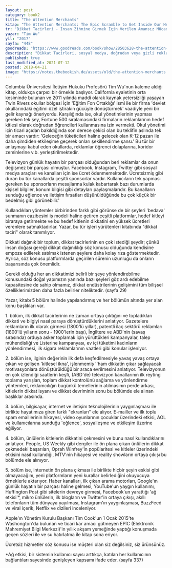 ```yaml
---
layout: post  
category: book2  
title: "The Attention Merchants"  
kitap: "The Attention Merchants: The Epic Scramble to Get Inside Our Heads"  
tr: "Dikkat Tacirleri - İnsan Zihnine Girmek İçin Verilen Amansız Mücadele"  
yazar: "Tim Wu"  
yil: "2017"  
sayfa: "448"  
goodreads: "https://www.goodreads.com/book/show/28503628-the-attention-merchants"
description: "Dikkat Tacirleri, sosyal medya, doğrudan veya gizli reklamlar, internet, televizyon gibi unsurların insanın dikkatini nasıl yönlendirdiğini anlatıyor."
published: true
last_modified_at: 2021-07-12
posted: 2018-04-21
image: "https://notes.thebookish.de/assets/old/the-attention-merchants.jpg"
---
```


Columbia Üniversitesi İletişim Hukuku Profesörü Tim Wu'nun kaleme aldığı kitap, oldukça çarpıcı bir örnekle başlıyor. California eyaletinin orta kesiminde bulunan ve 2011 yılında maddi olarak kaynak yetersizliği yaşayan Twin Rivers okullar bölgesi için 'Eğitim Fon Ortaklığı' ismi ile bir firma 'devlet okullarındaki eğitimi özel iştirakin gücüyle dönüştürmek' vaadiyle yeni bir gelir kaynağı öneriyordu. Karşılığında ise, okul yönetimlerinin yapması gereken tek şey, Fortune 500 sıralamasındaki firmaların reklamlarının hedef kitlesi olarak doğrudan öğrencileri kullanmasına izin vermekti. Okul yönetimi için ticari açıdan bakıldığında son derece çekici olan bu teklifin aslında tek bir amacı vardır: 'Geleceğin tüketicileri haline gelecek olan K-12 pazarı ile daha şimdiden etkileşime geçerek onları şekillendirme şansı.' Bu tür bir anlaşmayı kabul eden okullarda, reklamlar öğrenci dolaplarına, koridor zeminlerine v.b. yerleştirilmektedir.  
  
Televizyon günlük hayatın bir parçası olduğundan beri reklamlar da onun değişmez bir parçası olmuştur. Facebook, Instagram, Twitter gibi sosyal medya araçları ve kanalları için ise ücret ödenmemektedir. Ücretsizmiş gibi duran bu tür kanallarda çeşitli sponsorlar vardır. Kullanıcıların tek yapması gereken bu sponsorların mesajlarına kulak kabartarak bazı durumlarda kişisel bilgiler, konum bilgisi gibi detayları paylaşmalarıdır. Bu kanalların sunduğu eğlence ve iletişim fırsatları düşünüldüğünde bu çok küçük bir bedelmiş gibi görünebilir.'  
  
Kullandıkları yöntemler birbirinden farklı gibi görünse de bir şeyleri 'bedava' sunmanın cazibesini iş modeli haline getiren çeşitli platformlar, hedef kitleyi biraraya getirmekte ve bu hedef kitlenin dikkatini en yüksek ücretleri verenlere satmaktadırlar. Yazar, bu tür işleri yürütenleri kitabında "dikkat taciri" olarak tanımlıyor.  
  
Dikkati dağınık bir toplum, dikkat tacirlerinin en çok istediği şeydir; çünkü insan doğası gereği dikkat dağınıklığı söz konusu olduğunda kendisine empoze edilerek satılmak istenen şeylere daha kolay rıza göstermektedir. Ayrıca, söz konusu platformlarda geçirilen sürenin uzunluğu da onların başarısında çok önemlidir.  
  
Gerekli olduğu her an dikkatimizi belirli bir şeye yönlendirebilme konusundaki doğal yapımızın yanında bazı şeyleri göz ardı edebilme kapasitesine de sahip olmamız, dikkat endüstrilerinin gelişimini tüm bilişsel özelliklerimizden daha fazla belirler niteliktedir. (sayfa 29)  
  
Yazar, kitabı 5 bölüm halinde yapılandırmış ve her bölümün altında yer alan konu başlıkları var.  
  
1\. bölüm, ilk dikkat tacirlerinin ne zaman ortaya çıktığını ve topladıkları dikkati ve bilgiyi nasıl paraya dönüştürdüklerini anlatıyor. Gazetelere reklamların ilk olarak girmesi (1800'lü yıllar), patentli ilaç sektörü reklamları (1800'lü yılların sonu - 1900'lerin başı), İngiltere ve ABD'nin (savaş sırasında) orduya asker toplamak için yürüttükleri kampanyalar, talep mühendisliği ve Listerine kampanyası, ev içi tüketimi kadınların yönlendirmesi, ilk sigara reklamlarının vaatleri gibi konular işleniyor.  
  
2\. bölüm ise, ilginin değerinin ilk defa keşfedilmesiyle yavaş yavaş ortaya çıkan ve gelişen 'kitlesel ikna', işlenmemiş ''ham dikkatin çıkar sağlayacak motivasyonlara dönüştürüldüğü bir araca evrilmesini anlatıyor. Televizyonun en çok izlendiği saatlerin keşfi, (ABD'de) televizyon kanallarının ilk reyting toplama yarışları, toplam dikkat kontrolünü sağlama ve yönlendirme yöntemleri, reklamcılığın bugünkü temellerinin atılmasının perde arkası, kitlelerin dikkat isyanı ve dikkat devriminin sonu bu bölümde ele alınan başlıklar arasında.  
  
3\. bölüm, bilgisayar, internet ve iletişim teknolojilerinin yaygınlaşması ile birlikte hayatımıza giren farklı "ekranları" ele alıyor. E-mailler ve ilk toplu spam emaillerinin hikayesi, video oyunlarının çocuklar üzerindeki etkisi, AOL ve kullanıcılarına sunduğu 'eğlence', sosyalleşme ve etkileşim üzerine eğiliyor.  
  
4\. bölüm, ünlülerin kitlelerin dikkatini çekmesini ve bunu nasıl kullandıklarını anlatıyor. People, US Weekly gibi dergiler ile ön plana çıkan ünlülerin dikkat çekmedeki başarıları, Oprah Winfrey'in popülaritesi ve kitleler üzerindeki etkisini nasıl kullandığı, MTV'nin hikayesi ve reality showların ortaya çıkışı bu bölümde ele alınıyor.  
  
5\. bölüm ise, internetin ön plana çıkması ile birlikte hiçbir şeyin eskisi gibi olmayacağını, yeni platformların yeni kurallar belirlediğini okuyucuya örneklerle aktarıyor. Haber kanalları, ilk çıkan arama motorları, Google'ın günlük hayatın bir parçası haline gelmesi, YouTube'un yaygın kullanımı, Huffington Post gibi sitelerin devreye girmesi, Facebook'un yarattığı 'ağ etkisi'\*, mikro ünlülerin, ilk blogların ve Twitter'in ortaya çıkışı, akıllı telefonların tüm dünyaya yayılması, Instagram'ın yaygınlaşması, BuzzFeed ve viral içerik, Netflix ve dizileri inceleniyor.  
  
Apple'ın Yönetim Kurulu Başkanı Tim Cook'un 1 Ocak 2015'te Washongton'da bulunan ve ticari kar amacı gütmeyen EPİC (Elektronik Mahremiyet Bilgi Merkezi)'in yıllık akşam yemeğinde yaptığı konuşmada geçen sözleri ile ve su hatırlatma ile kitap sona eriyor.  
  
Ücretsiz hizmetler söz konusu ise müşteri olan siz değilsiniz, siz ürünsünüz.  
  
\*Ağ etkisi, bir sistemin kullanıcı sayısı arttıkça, katılan her kullanıcının bağlantıları sayesinde genişleyen kapsamı ifade eder. (sayfa 337)  
 
